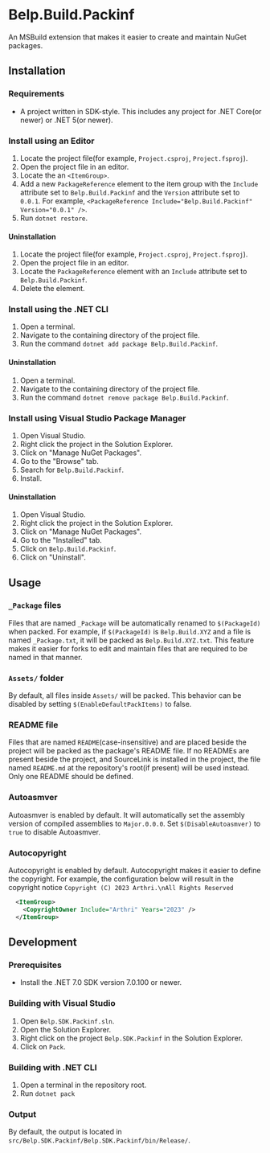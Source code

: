 # Belp.Build.Packinf
An MSBuild extension that makes it easier to create and maintain NuGet packages.

## Installation

### Requirements
- A project written in SDK-style. This includes any project for .NET Core(or newer) or .NET 5(or newer).

### Install using an Editor
1. Locate the project file(for example, `Project.csproj`, `Project.fsproj`).
1. Open the project file in an editor.
1. Locate the an `<ItemGroup>`.
1. Add a new `PackageReference` element to the item group with the `Include` attribute set to `Belp.Build.Packinf` and the `Version` attribute set to `0.0.1`. For example, `<PackageReference Include="Belp.Build.Packinf" Version="0.0.1" />`.
1. Run `dotnet restore`.

#### Uninstallation
1. Locate the project file(for example, `Project.csproj`, `Project.fsproj`).
1. Open the project file in an editor.
1. Locate the `PackageReference` element with an `Include` attribute set to `Belp.Build.Packinf`.
1. Delete the element.

### Install using the .NET CLI
1. Open a terminal.
1. Navigate to the containing directory of the project file.
1. Run the command `dotnet add package Belp.Build.Packinf`.

#### Uninstallation
1. Open a terminal.
1. Navigate to the containing directory of the project file.
1. Run the command `dotnet remove package Belp.Build.Packinf`.

### Install using Visual Studio Package Manager
1. Open Visual Studio.
1. Right click the project in the Solution Explorer.
1. Click on "Manage NuGet Packages".
1. Go to the "Browse" tab.
1. Search for `Belp.Build.Packinf`.
1. Install.

#### Uninstallation
1. Open Visual Studio.
1. Right click the project in the Solution Explorer.
1. Click on "Manage NuGet Packages".
1. Go to the "Installed" tab.
1. Click on `Belp.Build.Packinf`.
1. Click on "Uninstall".

## Usage

### `_Package` files
Files that are named `_Package` will be automatically renamed to `$(PackageId)` when packed. For example, if `$(PackageId)` is `Belp.Build.XYZ` and a file is named `_Package.txt`, it will be packed as `Belp.Build.XYZ.txt`. This feature makes it easier for forks to edit and maintain files that are required to be named in that manner.

### `Assets/` folder
By default, all files inside `Assets/` will be packed. This behavior can be disabled by setting `$(EnableDefaultPackItems)` to false.

### README file
Files that are named `README`(case-insensitive) and are placed beside the project will be packed as the package's README file. If no READMEs are present beside the project, and SourceLink is installed in the project, the file named `README.md` at the repository's root(if present) will be used instead. Only one README should be defined.

### Autoasmver
Autoasmver is enabled by default. It will automatically set the assembly version of compiled assemblies to `Major.0.0.0`. Set `$(DisableAutoasmver)` to `true` to disable Autoasmver.

### Autocopyright
Autocopyright is enabled by default. Autocopyright makes it easier to define the copyright. For example, the configuration below will result in the copyright notice `Copyright (C) 2023 Arthri.\nAll Rights Reserved`
```xml
  <ItemGroup>
    <CopyrightOwner Include="Arthri" Years="2023" />
  </ItemGroup>
```

## Development

### Prerequisites
- Install the .NET 7.0 SDK version 7.0.100 or newer.

### Building with Visual Studio
1. Open `Belp.SDK.Packinf.sln`.
1. Open the Solution Explorer.
1. Right click on the project `Belp.SDK.Packinf` in the Solution Explorer.
1. Click on `Pack`.

### Building with .NET CLI
1. Open a terminal in the repository root.
1. Run `dotnet pack`

### Output
By default, the output is located in `src/Belp.SDK.Packinf/Belp.SDK.Packinf/bin/Release/`.

